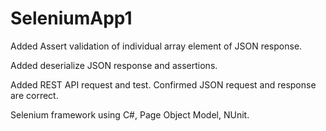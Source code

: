 # SeleniumApp1

Added Assert validation of individual array element of JSON response.

Added deserialize JSON response and assertions.

Added REST API request and test.  Confirmed JSON request and response are correct.

Selenium framework using C#, Page Object Model, NUnit.
